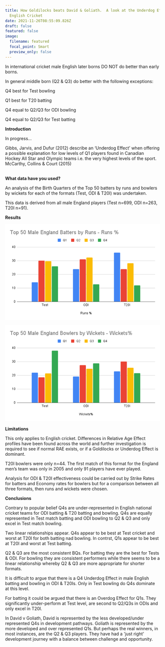 ```yaml
---
title: How Goldilocks beats David & Goliath.  A look at the Underdog Effect in
  English Cricket
date: 2021-11-26T08:55:09.826Z
draft: false
featured: false
image:
  filename: featured
  focal_point: Smart
  preview_only: false
---
```

In international cricket male English later borns DO NOT do better than early borns.

In general middle born (Q2 & Q3) do better with the following exceptions:

Q4 best for Test bowling

Q1 best for T20 batting

Q4 equal to Q2/Q3 for ODI bowling

Q4 equal to Q2/Q3 for Test batting

**Introduction**

In progress...

Gibbs, Jarvis, and Dufur (2012) describe an ‘Underdog Effect’ when offering a possible explanation for low levels of Q1 players found in Canadian Hockey All Star and Olympic teams i.e. the very highest levels of the sport. McCarthy, Collins & Court (2015)   

**\
What data have you used?**

An analysis of the Birth Quarters of the Top 50 batters by runs and bowlers by wickets for each of the formats (Test, ODI & T20I) was undertaken.

This data is derived from all male England players (Test n=699, ODI n=263, T20I n=91). 

**Results**

![](top-50-male-england-batters-by-runs-runs-.png)

![](top-50-male-england-bowlers-by-wickets-wickets-.png)

**Limitations**

This only applies to English cricket. Differences in Relative Age Effect profiles have been found across the world and further investigation is required to see if normal RAE exists, or if a Goldilocks or Underdog Effect is dominant. 

T20I bowlers were only n=44. The first match of this format for the England men’s team was only in 2005 and only 91 players have ever played.

Analysis for ODI & T20I effectiveness could be carried out by Strike Rates for batters and Economy rates for bowlers but for a comparison between all three formats, then runs and wickets were chosen.

**Conclusions**

Contrary to popular belief Q4s are under-represented in English national cricket teams for ODI batting & T20 batting and bowling. Q4s are equally represented in Test match batting and ODI bowling to Q2 & Q3 and only excel in Test match bowling.

Two linear relationships appear. Q4s appear to be best at Test cricket and worst at T20I for both batting nad bowling. In contrst, Q1s appear to be best at T20I and worst at Test batting.

Q2 & Q3 are the most consistent BQs. For batting they are the best for Tests & ODI. For bowling they are consistent performers while there seems to be a linear relationship whereby Q2 & Q3 are more appropriate for shorter formats.

It is difficult to argue that there is a Q4 Underdog Effect in male English batting and bowling in ODI & T20Is. Only in Test bowling do Q4s dominate at this level.

For batting it could be argued that there is an Overdog Effect for Q1s. They significantly under-perform at Test level, are second to Q2/Q3s in ODIs and only excel in T20I.

In David v Goliath, David is represented by the less developed/under represented Q4s in development pathways. Goliath is represented by the more developed and over represented Q1s. But perhaps the real winners, in most instances, are the Q2 & Q3 players. They have had a 'just right' development journey with a balance between challenge and opportunity.